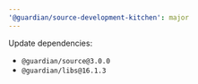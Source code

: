 ```yaml
---
'@guardian/source-development-kitchen': major
---
```


Update dependencies:

- `@guardian/source@3.0.0`
- `@guardian/libs@16.1.3`
